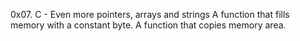 0x07. C - Even more pointers, arrays and strings
A function that fills memory with a constant byte.
A function that copies memory area.
